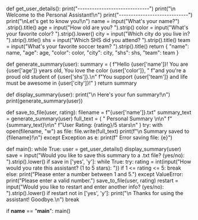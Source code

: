 def get_user_details():
print("--*--*--*--*--*--*--*--*--*--*--*--*--*--*--")
print("\n Welcome to the Personal Assistant!\n")
print("-*--*--*--*--*--*--*--*--*--*--*--*--*--*--")
print("\nLet's get to know you!\n")
name = input("What's your name?") .strip().title()
age = input("How old are you? ").strip() color = input("What's your favorite color? ").strip().lower()
city = input("Which city do you live in? ").strip().title()
shs = input("Which SHS did you attend? ").strip().title()
team = input("What's your favorite soccer team? ").strip().title()
return {
        "name": name,
        "age": age,
        "color": color,
        "city": city,
        "shs": shs,
        "team": team
    }

def generate_summary(user):
    summary = (
        f"Hello {user['name']}! You are {user['age']} years old, You love the color {user['color']}, "
        f"and you're a proud old student of {user['shs']}.\n"
        f"You support {user['team']} and life must be awesome in {user['city']}!"
    )
    return summary

def display_summary(user):
    print("\n Here's your fun summary!\n")
    print(generate_summary(user))

def save_to_file(user, rating):
    filename = f"{user['name']}.txt"
    summary_text = generate_summary(user)
    full_text = (
        " Personal Summary \n\n"
        f"{summary_text}\n\n"
        f"User Rating: {rating}/5 stars\n"
    )
    try:
        with open(filename, "w") as file:
            file.write(full_text)
        print(f"\n Summary saved to {filename}!\n")
    except Exception as e:
        print(f" Error saving file: {e}")

def main():
    while True:
        user = get_user_details()
        display_summary(user)
save = input("Would you like to save this summary to a .txt file? (yes/no): ").strip().lower()
        if save in ['yes', 'y']:
            while True:
                try:
                    rating = int(input("How would you rate this assistant? (1 to 5 stars): "))
                    if 1 <= rating <= 5:
                        break
                    else:
                        print("Please enter a number between 1 and 5.")
                except ValueError:
                    print("Please enter a valid number.")
            save_to_file(user, rating)
restart = input("Would you like to restart and enter another  info? (yes/no): ").strip().lower()
        if restart not in ['yes', 'y']:
            print("\n Thanks for using the assistant! Goodbye.\n")
            break

if __name__ == "__main__":
    main()
